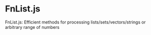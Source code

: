 # FnList.js
FnList.js: Efficient methods for processing lists/sets/vectors/strings or arbitrary range of numbers
